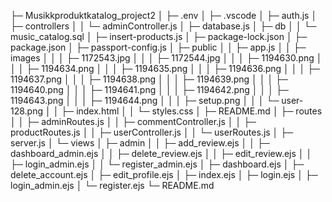 ├─ Musikkproduktkatalog_project2
│  ├─ .env
│  ├─ .vscode
│  ├─ auth.js
│  ├─ controllers
│  │  └─ adminController.js
│  ├─ database.js
│  ├─ db
│  │  └─ music_catalog.sql
│  ├─ insert-products.js
│  ├─ package-lock.json
│  ├─ package.json
│  ├─ passport-config.js
│  ├─ public
│  │  ├─ app.js
│  │  ├─ images
│  │  │  ├─ 1172543.jpg
│  │  │  ├─ 1172544.jpg
│  │  │  ├─ 1194630.png
│  │  │  ├─ 1194634.png
│  │  │  ├─ 1194635.png
│  │  │  ├─ 1194636.png
│  │  │  ├─ 1194637.png
│  │  │  ├─ 1194638.png
│  │  │  ├─ 1194639.png
│  │  │  ├─ 1194640.png
│  │  │  ├─ 1194641.png
│  │  │  ├─ 1194642.png
│  │  │  ├─ 1194643.png
│  │  │  ├─ 1194644.png
│  │  │  ├─ setup.png
│  │  │  └─ user-128.png
│  │  ├─ index.html
│  │  └─ styles.css
│  ├─ README.md
│  ├─ routes
│  │  ├─ adminRoutes.js
│  │  ├─ commentController.js
│  │  ├─ productRoutes.js
│  │  ├─ userController.js
│  │  └─ userRoutes.js
│  ├─ server.js
│  └─ views
│     ├─ admin
│     │  ├─ add_review.ejs
│     │  ├─ dashboard_admin.ejs
│     │  ├─ delete_review.ejs
│     │  ├─ edit_review.ejs
│     │  ├─ login_admin.ejs
│     │  └─ register_admin.ejs
│     ├─ dashboard.ejs
│     ├─ delete_account.ejs
│     ├─ edit_profile.ejs
│     ├─ index.ejs
│     ├─ login.ejs
│     ├─ login_admin.ejs
│     └─ register.ejs
└─ README.md

```